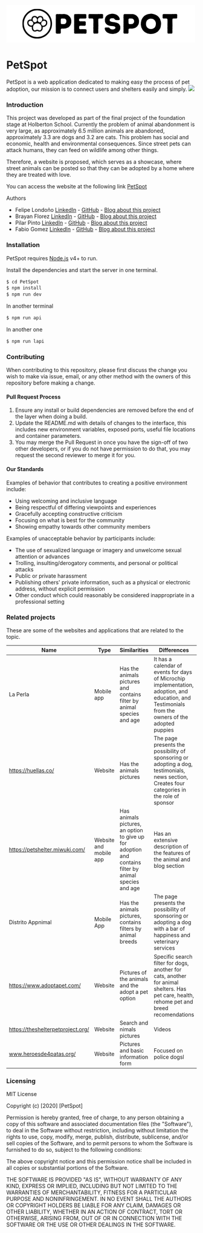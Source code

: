 ![PetSpot Logo](https://github.com/BrianFs04/PetSpot/blob/master/src/assets/images/petspot.png)
# PetSpot

PetSpot is a web application dedicated to making easy the process of pet adoption, our mission is to connect users and shelters easily and simply.
![](https://i.ibb.co/BtwtKXr/pantalla.png)
### Introduction
This project was developed as part of the final project of the foundation stage at Holberton School. 
Currently the problem of animal abandonment is very large, as approximately 6.5 million animals are abandoned, approximately 3.3 are dogs and 3.2 are cats. This problem has social and economic, health and environmental consequences. Since street pets can attack humans, they can feed on wildlife among other things.

Therefore, a website is proposed, which serves as a showcase, where street animals can be posted so that they can be adopted by a home where they are treated with love.

You can access the website at the following link
[PetSpot]( http://18.234.169.114/)

Authors
* Felipe Londoño [LinkedIn](https://www.linkedin.com/in/felipe-londo%C3%B1o-07246a192/)  -  [GitHub]( https://github.com/felipemontes)  -  [Blog about this project](https://medium.com/@felipe.londono.montes/my-experience-in-the-develop-of-petspot-c4c8136aabe4) 
* Brayan Florez [LinkedIn]( https://www.linkedin.com/in/brian-florez-1a9ab2197/)  -  [GitHub]( https://github.com/BrianFs04)  -  [Blog about this project](https://medium.com/@1197/changing-pets-lives-with-a-simple-click-a5faf76914e3)
* Pilar Pinto [LinkedIn]( https://www.linkedin.com/in/pilarpinto/)  -  [GitHub]( https://github.com/PilarPinto) -  [Blog about this project](https://medium.com/@pilypint95/a-grain-of-sand-45a1c9fccbba)
* Fabio Gomez [LinkedIn]( https://www.linkedin.com/in/fabiogomezs/)  -  [GitHub]( https://github.com/fabio-gz)  -  [Blog about this project](https://medium.com/@fabiogomez.silva/petspot-portfolio-project-1fd5ee313ad8)





### Installation

PetSpot requires [Node.js](https://nodejs.org/) v4+ to run.

Install the dependencies and start the server in one terminal.

```sh
$ cd PetSpot
$ npm install
$ npm run dev
```

In another terminal

```sh
$ npm run api
```

In another one

```sh
$ npm run lapi
```
### Contributing
When contributing to this repository, please first discuss the change you wish to make via issue,
email, or any other method with the owners of this repository before making a change. 

#### Pull Request Process

1. Ensure any install or build dependencies are removed before the end of the layer when doing a 
   build.
2. Update the README.md with details of changes to the interface, this includes new environment 
   variables, exposed ports, useful file locations and container parameters.
3.  You may merge the Pull Request in once you have the sign-off of two other developers, or if you do not have permission to do that, you may request the second reviewer to merge it for you.

#### Our Standards

Examples of behavior that contributes to creating a positive environment
include:

* Using welcoming and inclusive language
* Being respectful of differing viewpoints and experiences
* Gracefully accepting constructive criticism
* Focusing on what is best for the community
* Showing empathy towards other community members

Examples of unacceptable behavior by participants include:

* The use of sexualized language or imagery and unwelcome sexual attention or
advances
* Trolling, insulting/derogatory comments, and personal or political attacks
* Public or private harassment
* Publishing others' private information, such as a physical or electronic
  address, without explicit permission
* Other conduct which could reasonably be considered inappropriate in a
  professional setting
  
  
### Related projects
These are some of the websites and applications that are related to the topic.

| Name  | Type | Similarities  | Differences |
| ------------- | ------------- | ------------- | ------------- |
| La Perla  | Mobile app  | Has the animals pictures and contains filter by animal species and age| It has a calendar of events for days of Microchip implementation, adoption, and education, and Testimonials from the owners of the adopted puppies |
|https://huellas.co/  | Website  | Has the animals pictures  | The page presents the possibility of sponsoring or adopting a dog, testimonials, news section, Creates four categories in the role of sponsor  |
| https://petshelter.miwuki.com/  | Website and mobile app  | Has animals pictures, an option to give up for adoption and contains filter by animal species and age  | Has an extensive description of the features of the animal and blog section |
| Distrito Appnimal  | Mobile App | Has the animals pictures, contains filters by animal breeds  | The page presents the possibility of sponsoring or adopting a dog with a bar of happiness and veterinary services  |
| https://www.adoptapet.com/  | Website  | Pictures of the animals and the adopt a pet option  | Specific search filter for dogs, another for cats, another for animal shelters. Has pet care, health, rehome pet and breed recomendations  |
| https://theshelterpetproject.org/  | Website  | Search and nimals pictures  | Videos |
| www.heroesde4patas.org/  | Website  | Pictures and basic information form  | Focused on police dogsl  |



### Licensing
MIT License

Copyright (c) [2020] [PetSpot]

Permission is hereby granted, free of charge, to any person obtaining a copy
of this software and associated documentation files (the "Software"), to deal
in the Software without restriction, including without limitation the rights
to use, copy, modify, merge, publish, distribute, sublicense, and/or sell
copies of the Software, and to permit persons to whom the Software is
furnished to do so, subject to the following conditions:

The above copyright notice and this permission notice shall be included in all
copies or substantial portions of the Software.

THE SOFTWARE IS PROVIDED "AS IS", WITHOUT WARRANTY OF ANY KIND, EXPRESS OR
IMPLIED, INCLUDING BUT NOT LIMITED TO THE WARRANTIES OF MERCHANTABILITY,
FITNESS FOR A PARTICULAR PURPOSE AND NONINFRINGEMENT. IN NO EVENT SHALL THE
AUTHORS OR COPYRIGHT HOLDERS BE LIABLE FOR ANY CLAIM, DAMAGES OR OTHER
LIABILITY, WHETHER IN AN ACTION OF CONTRACT, TORT OR OTHERWISE, ARISING FROM,
OUT OF OR IN CONNECTION WITH THE SOFTWARE OR THE USE OR OTHER DEALINGS IN THE
SOFTWARE.

